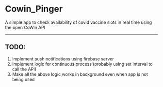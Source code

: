 # Cowin_Pinger
A simple app to check availability of covid vaccine slots in real time using the open CoWin API
___

## TODO:
1. Implement push notifications using firebase server
2. Implement logic for continuous process (probably using set interval to call the API)
3. Make all the above logic works in background even when app is not being used

